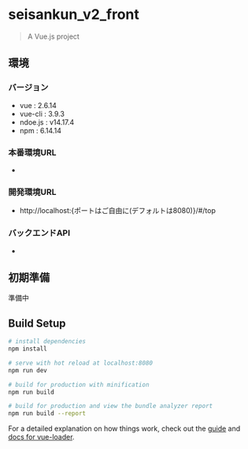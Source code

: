 # seisankun_v2_front

> A Vue.js project
## 環境
### バージョン
 - vue : 2.6.14
 - vue-cli : 3.9.3
 - ndoe.js : v14.17.4
 - npm : 6.14.14
### 本番環境URL
 - 
### 開発環境URL
- http://localhost:{ポートはご自由に(デフォルトは8080)}/#/top

### バックエンドAPI
 - 

## 初期準備

準備中


## Build Setup

``` bash
# install dependencies
npm install

# serve with hot reload at localhost:8080
npm run dev

# build for production with minification
npm run build

# build for production and view the bundle analyzer report
npm run build --report
```

For a detailed explanation on how things work, check out the [guide](http://vuejs-templates.github.io/webpack/) and [docs for vue-loader](http://vuejs.github.io/vue-loader).
